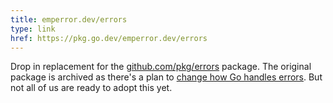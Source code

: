 ```yaml
---
title: emperror.dev/errors
type: link
href: https://pkg.go.dev/emperror.dev/errors
---
```


Drop in replacement for the [github.com/pkg/errors](https://github.com/pkg/errors) package. The original package is archived as there's a plan to [change how Go handles errors](https://go.googlesource.com/proposal/+/master/design/go2draft.md). But not all of us are ready to adopt this yet.